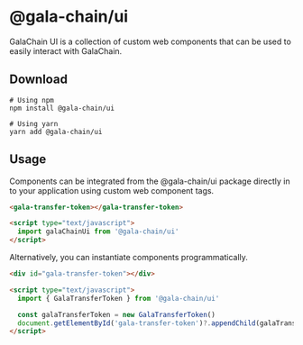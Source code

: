 # @gala-chain/ui

GalaChain UI is a collection of custom web components that can be used to easily interact with GalaChain.

## Download

```
# Using npm
npm install @gala-chain/ui

# Using yarn
yarn add @gala-chain/ui
```

## Usage

Components can be integrated from the @gala-chain/ui package directly in to your application using custom web component tags.

```html
<gala-transfer-token></gala-transfer-token>

<script type="text/javascript">
  import galaChainUi from '@gala-chain/ui'
</script>
```

Alternatively, you can instantiate components programmatically.

```html
<div id="gala-transfer-token"></div>

<script type="text/javascript">
  import { GalaTransferToken } from '@gala-chain/ui'

  const galaTransferToken = new GalaTransferToken()
  document.getElementById('gala-transfer-token')?.appendChild(galaTransferToken)
</script>
```
